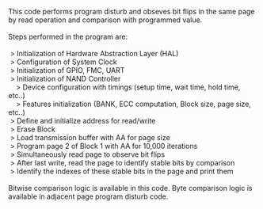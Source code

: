 This code performs program disturb and obseves bit flips in the same page by read operation and comparison with programmed value.<br/>
<br/>
Steps performed in the program are:<br/>
<br/>
&nbsp;> Initialization of Hardware Abstraction Layer (HAL)<br/>
&nbsp;> Configuration of System Clock<br/>
&nbsp;> Initialization of GPIO, FMC, UART<br/>
&nbsp;> Initialization of NAND Controller<br/>
&nbsp;&nbsp;&nbsp;&nbsp;> Device configuration with timings (setup time, wait time, hold time, etc..)<br/>
&nbsp;&nbsp;&nbsp;&nbsp;> Features initialization (BANK, ECC computation, Block size, page size, etc..)<br/>
&nbsp;> Define and initialize address for read/write<br/>
&nbsp;> Erase Block<br/>
&nbsp;> Load transmission buffer with AA for page size<br/>
&nbsp;> Program page 2 of Block 1 with AA for 10,000 iterations<br/>
&nbsp;> Simultaneously read page to observe bit flips<br/>
&nbsp;> After last write, read the page to identify stable bits by comparison<br/>
&nbsp;> Identify the indexes of these stable bits in the page and print them<br/>
<br/> Bitwise comparison logic is available in this code. Byte comparison logic is available in adjacent page program disturb code.
